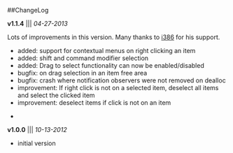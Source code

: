 ##ChangeLog

**v1.1.4** ||| *04-27-2013*

Lots of improvements in this version. Many thanks to [i386](https://github.com/i386) for his support.
* added: support for contextual menus on right clicking an item
* added: shift and command modifier selection
* added: Drag to select functionality can now be enabled/disabled
* bugfix: on drag selection in an item free area
* bugfix: crash where notification observers were not removed on dealloc
* improvement: If right click is not on a selected item, deselect all items and select the clicked item
* improvement: deselect items if click is not on an item

-
**v1.0.0** ||| *10-13-2012*
- initial version